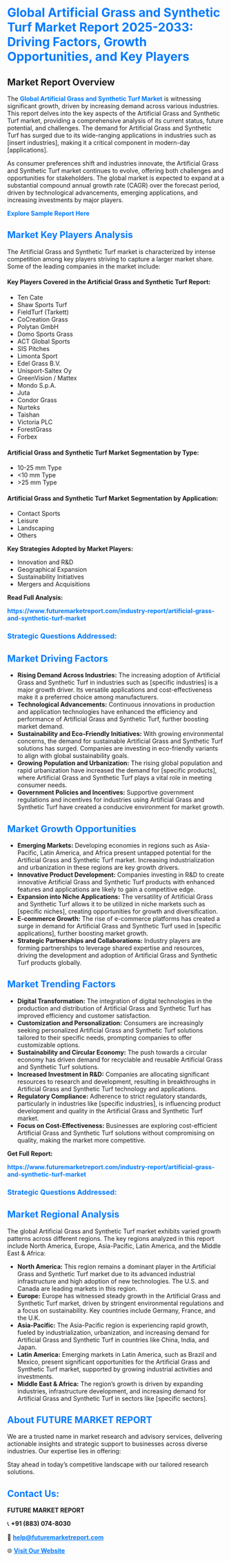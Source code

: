 <h1 style="color: #007BFF;">Global Artificial Grass and Synthetic Turf Market Report 2025-2033: Driving Factors, Growth Opportunities, and Key Players</h1>

<section id="overview">
<h2>Market Report Overview</h2>
<p>The <a href="https://www.futuremarketreport.com/industry-report/artificial-grass-and-synthetic-turf-market" style="color: #007BFF; text-decoration: none;"><strong>Global Artificial Grass and Synthetic Turf Market</strong></a> is witnessing significant growth, driven by increasing demand across various industries. This report delves into the key aspects of the Artificial Grass and Synthetic Turf market, providing a comprehensive analysis of its current status, future potential, and challenges. The demand for Artificial Grass and Synthetic Turf has surged due to its wide-ranging applications in industries such as [insert industries], making it a critical component in modern-day [applications].</p>
<p>As consumer preferences shift and industries innovate, the Artificial Grass and Synthetic Turf market continues to evolve, offering both challenges and opportunities for stakeholders. The global market is expected to expand at a substantial compound annual growth rate (CAGR) over the forecast period, driven by technological advancements, emerging applications, and increasing investments by major players.</p>
</section>

<section id="overview">
<p><a href="https://www.futuremarketreport.com/request-sample/reportId=89020" style="color: #007BFF; text-decoration: none;"><strong>Explore Sample Report Here</strong></a></p>
</section>

<section id="key-players">
<h2 style="color: #007BFF;">Market Key Players Analysis</h2>
<p>The Artificial Grass and Synthetic Turf market is characterized by intense competition among key players striving to capture a larger market share. Some of the leading companies in the market include:</p>
<h4>Key Players Covered in the Artificial Grass and Synthetic Turf Report:</h4>
<ul><li>Ten Cate</li><li>Shaw Sports Turf</li><li>FieldTurf (Tarkett)</li><li>CoCreation Grass</li><li>Polytan GmbH</li><li>Domo Sports Grass</li><li>ACT Global Sports</li><li>SIS Pitches</li><li>Limonta Sport</li><li>Edel Grass B.V.</li><li>Unisport-Saltex Oy</li><li>GreenVision / Mattex</li><li>Mondo S.p.A.</li><li>Juta</li><li>Condor Grass</li><li>Nurteks</li><li>Taishan</li><li>Victoria PLC</li><li>ForestGrass</li><li>Forbex</li></ul>
<h4>Artificial Grass and Synthetic Turf Market Segmentation by Type:</h4>
<ul><li>10-25 mm Type</li><li>&lt;10 mm Type</li><li>&gt;25 mm Type</li></ul>

<h4>Artificial Grass and Synthetic Turf Market Segmentation by Application:</h4>
<ul><li>Contact Sports</li><li>Leisure</li><li>Landscaping</li><li>Others</li></ul>
<p><strong>Key Strategies Adopted by Market Players:</strong></p>
<ul>
<li>Innovation and R&D</li>
<li>Geographical Expansion</li>
<li>Sustainability Initiatives</li>
<li>Mergers and Acquisitions</li>
</ul>
</section>

<section>
<p><strong>Read Full Analysis: </strong></p><a href="https://www.futuremarketreport.com/industry-report/artificial-grass-and-synthetic-turf-market" style="color: #007BFF; text-decoration: none;"><strong>https://www.futuremarketreport.com/industry-report/artificial-grass-and-synthetic-turf-market</strong></a>
<h3 style="color: #007BFF;">Strategic Questions Addressed:</h3>
</section>

<section id="driving-factors">
<h2 style="color: #007BFF;">Market Driving Factors</h2>
<ul>
<li><strong>Rising Demand Across Industries:</strong> The increasing adoption of Artificial Grass and Synthetic Turf in industries such as [specific industries] is a major growth driver. Its versatile applications and cost-effectiveness make it a preferred choice among manufacturers.</li>
<li><strong>Technological Advancements:</strong> Continuous innovations in production and application technologies have enhanced the efficiency and performance of Artificial Grass and Synthetic Turf, further boosting market demand.</li>
<li><strong>Sustainability and Eco-Friendly Initiatives:</strong> With growing environmental concerns, the demand for sustainable Artificial Grass and Synthetic Turf solutions has surged. Companies are investing in eco-friendly variants to align with global sustainability goals.</li>
<li><strong>Growing Population and Urbanization:</strong> The rising global population and rapid urbanization have increased the demand for [specific products], where Artificial Grass and Synthetic Turf plays a vital role in meeting consumer needs.</li>
<li><strong>Government Policies and Incentives:</strong> Supportive government regulations and incentives for industries using Artificial Grass and Synthetic Turf have created a conducive environment for market growth.</li>
</ul>
</section>

<section id="growth-opportunities">
<h2 style="color: #007BFF;">Market Growth Opportunities</h2>
<ul>
<li><strong>Emerging Markets:</strong> Developing economies in regions such as Asia-Pacific, Latin America, and Africa present untapped potential for the Artificial Grass and Synthetic Turf market. Increasing industrialization and urbanization in these regions are key growth drivers.</li>
<li><strong>Innovative Product Development:</strong> Companies investing in R&D to create innovative Artificial Grass and Synthetic Turf products with enhanced features and applications are likely to gain a competitive edge.</li>
<li><strong>Expansion into Niche Applications:</strong> The versatility of Artificial Grass and Synthetic Turf allows it to be utilized in niche markets such as [specific niches], creating opportunities for growth and diversification.</li>
<li><strong>E-commerce Growth:</strong> The rise of e-commerce platforms has created a surge in demand for Artificial Grass and Synthetic Turf used in [specific applications], further boosting market growth.</li>
<li><strong>Strategic Partnerships and Collaborations:</strong> Industry players are forming partnerships to leverage shared expertise and resources, driving the development and adoption of Artificial Grass and Synthetic Turf products globally.</li>
</ul>
</section>

<section id="trending-factors">
<h2 style="color: #007BFF;">Market Trending Factors</h2>
<ul>
<li><strong>Digital Transformation:</strong> The integration of digital technologies in the production and distribution of Artificial Grass and Synthetic Turf has improved efficiency and customer satisfaction.</li>
<li><strong>Customization and Personalization:</strong> Consumers are increasingly seeking personalized Artificial Grass and Synthetic Turf solutions tailored to their specific needs, prompting companies to offer customizable options.</li>
<li><strong>Sustainability and Circular Economy:</strong> The push towards a circular economy has driven demand for recyclable and reusable Artificial Grass and Synthetic Turf solutions.</li>
<li><strong>Increased Investment in R&D:</strong> Companies are allocating significant resources to research and development, resulting in breakthroughs in Artificial Grass and Synthetic Turf technology and applications.</li>
<li><strong>Regulatory Compliance:</strong> Adherence to strict regulatory standards, particularly in industries like [specific industries], is influencing product development and quality in the Artificial Grass and Synthetic Turf market.</li>
<li><strong>Focus on Cost-Effectiveness:</strong> Businesses are exploring cost-efficient Artificial Grass and Synthetic Turf solutions without compromising on quality, making the market more competitive.</li>
</ul>
</section>

<section>
<p><strong>Get Full Report: </strong></p><a href="https://www.futuremarketreport.com/industry-report/artificial-grass-and-synthetic-turf-market" style="color: #007BFF; text-decoration: none;"><strong>https://www.futuremarketreport.com/industry-report/artificial-grass-and-synthetic-turf-market</strong></a>
<h3 style="color: #007BFF;">Strategic Questions Addressed:</h3>
</section>


<section id="regional-analysis">
<h2 style="color: #007BFF;">Market Regional Analysis</h2>
<p>The global Artificial Grass and Synthetic Turf market exhibits varied growth patterns across different regions. The key regions analyzed in this report include North America, Europe, Asia-Pacific, Latin America, and the Middle East & Africa:</p>
<ul>
<li><strong>North America:</strong> This region remains a dominant player in the Artificial Grass and Synthetic Turf market due to its advanced industrial infrastructure and high adoption of new technologies. The U.S. and Canada are leading markets in this region.</li>
<li><strong>Europe:</strong> Europe has witnessed steady growth in the Artificial Grass and Synthetic Turf market, driven by stringent environmental regulations and a focus on sustainability. Key countries include Germany, France, and the U.K.</li>
<li><strong>Asia-Pacific:</strong> The Asia-Pacific region is experiencing rapid growth, fueled by industrialization, urbanization, and increasing demand for Artificial Grass and Synthetic Turf in countries like China, India, and Japan.</li>
<li><strong>Latin America:</strong> Emerging markets in Latin America, such as Brazil and Mexico, present significant opportunities for the Artificial Grass and Synthetic Turf market, supported by growing industrial activities and investments.</li>
<li><strong>Middle East & Africa:</strong> The region’s growth is driven by expanding industries, infrastructure development, and increasing demand for Artificial Grass and Synthetic Turf in sectors like [specific sectors].</li>
</ul>
</section>

<footer>
<h2 style="color: #007BFF;">About FUTURE MARKET REPORT</h2>
<p>We are a trusted name in market research and advisory services, delivering actionable insights and strategic support to businesses across diverse industries. Our expertise lies in offering:</p>

<p>Stay ahead in today’s competitive landscape with our tailored research solutions.</p>

<h2 style="color: #007BFF;">Contact Us:</h2>
<p><strong>FUTURE MARKET REPORT</strong></p>
<p>📞 <strong>+91 (883) 074-8030</strong></p>
<p>📧 <strong><a href="mailto:help@futuremarketreport.com" style="color: #007BFF;">help@futuremarketreport.com</a></strong></p>
<p>🌐 <strong><a href="https://www.futuremarketreport.com/" style="color: #007BFF;">Visit Our Website</a></strong></p>
</footer>